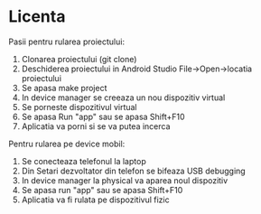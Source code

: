 # Licenta

Pasii pentru rularea proiectului:
1. Clonarea proiectului (git clone)
2. Deschiderea proiectului in Android Studio File->Open->locatia proiectului
3. Se apasa make project
4. In device manager se creeaza un nou dispozitiv virtual
5. Se porneste dispozitivul virtual
6. Se apasa Run "app" sau se apasa Shift+F10
7. Aplicatia va porni si se va putea incerca

Pentru rularea pe device mobil:
1. Se conecteaza telefonul la laptop
2. Din Setari dezvoltator din telefon se bifeaza USB debugging
3. In device manager la physical va aparea noul dispozitiv
4. Se apasa run "app" sau se apasa Shift+F10
5. Aplicatia va fi rulata pe dispozitivul fizic
